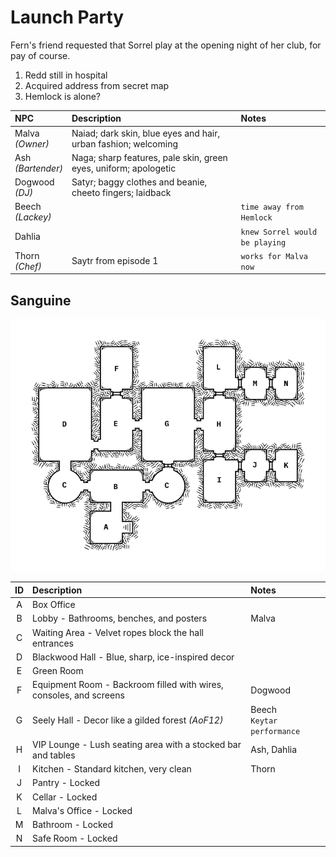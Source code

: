# Launch Party
Fern's friend requested that Sorrel play at the opening night of her club, for pay of course.

1. Redd still in hospital
2. Acquired address from secret map
3. Hemlock is alone?

| NPC | Description | Notes |
|:--- |:--- |:--- |
| Malva<br/>_(Owner)_ | Naiad; dark skin, blue eyes and hair, urban fashion; welcoming |  |
| Ash<br/>_(Bartender)_ | Naga; sharp features, pale skin, green eyes, uniform; apologetic |  |
| Dogwood<br/>_(DJ)_ | Satyr; baggy clothes and beanie, cheeto fingers; laidback |  |
| Beech<br/>_(Lackey)_ |  | `time away from Hemlock` |
| Dahlia |  | `knew Sorrel would be playing` |
| Thorn<br/>_(Chef)_ | Saytr from episode 1 | `works for Malva now` |

## Sanguine
![map of the nightclub Sanguine](images/sanguine.png)

| ID | Description | Notes |
|:---:|:--- |:--- |
| A | Box Office |  |
| B | Lobby - Bathrooms, benches, and posters | Malva |
| C | Waiting Area - Velvet ropes block the hall entrances |  |
| D | Blackwood Hall - Blue, sharp, ice-inspired decor |  |
| E | Green Room |  |
| F | Equipment Room - Backroom filled with wires, consoles, and screens | Dogwood |
| G | Seely Hall - Decor like a gilded forest _(AoF12)_ | Beech<br />`Keytar performance` |
| H | VIP Lounge - Lush seating area with a stocked bar and tables | Ash, Dahlia |
| I | Kitchen - Standard kitchen, very clean | Thorn |
| J | Pantry - Locked |  |
| K | Cellar - Locked |  |
| L | Malva's Office - Locked |  |
| M | Bathroom - Locked |  |
| N | Safe Room - Locked |  |

